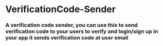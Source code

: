 # VerificationCode-Sender
<h3>A verification code sender, you can use this to send verification code to your users to verify and login/sign up in your app it sends verification code at user email </h3>
